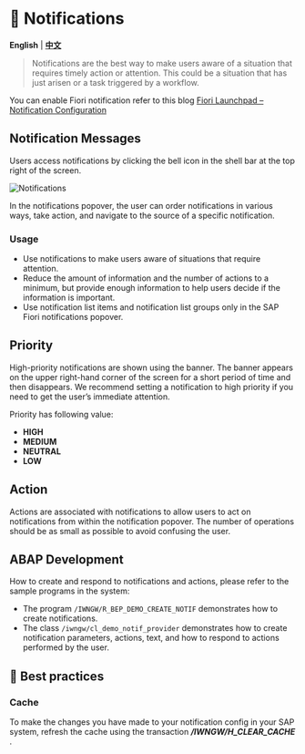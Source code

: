 # 📨 Notifications

**English** | [**中文**](../zh/s4/Notification.md)

> Notifications are the best way to make users aware of a situation that requires timely action or attention. This could be a situation that has just arisen or a task triggered by a workflow.

You can enable Fiori notification refer to this blog [Fiori Launchpad – Notification Configuration](https://blogs.sap.com/2023/08/03/fiori-launchpad-notification-icon-configuration/)

## Notification Messages

Users access notifications by clicking the bell icon in the shell bar at the top right of the screen.

![Notifications](./images/notifications.png)

In the notifications popover, the user can order notifications in various ways, take action, and navigate to the source of a specific notification.

### Usage

- Use notifications to make users aware of situations that require attention.
- Reduce the amount of information and the number of actions to a minimum, but provide enough information to help users decide if the information is important.
- Use notification list items and notification list groups only in the SAP Fiori notifications popover.

## Priority

High-priority notifications are shown using the banner. The banner appears on the upper right-hand corner of the screen for a short period of time and then disappears. We recommend setting a notification to high priority if you need to get the user’s immediate attention.

Priority has following value:

- **HIGH**
- **MEDIUM**
- **NEUTRAL**
- **LOW**

## Action

Actions are associated with notifications to allow users to act on notifications from within the notification popover. The number of operations should be as small as possible to avoid confusing the user.

## ABAP Development

How to create and respond to notifications and actions, please refer to the sample programs in the system:
- The program `/IWNGW/R_BEP_DEMO_CREATE_NOTIF` demonstrates how to create notifications.
- The class `/iwngw/cl_demo_notif_provider` demonstrates how to create notification parameters, actions, text, and how to respond to actions performed by the user.

## 🧱 Best practices

### Cache

To make the changes you have made to your notification config in your SAP system, refresh the cache using the transaction _**/IWNGW/H_CLEAR_CACHE**_ .
